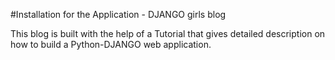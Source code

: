 #Installation for the Application - DJANGO girls blog

This blog is built with the help of a Tutorial that gives detailed description on how to build a Python-DJANGO web application.
